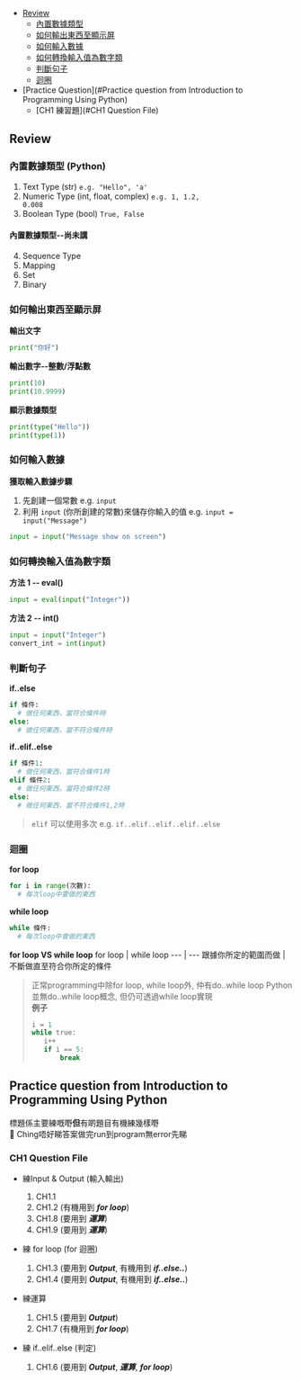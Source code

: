 <!-- TOC -->
- [Review](#Review)
    - [內置數據類型](#內置數據類型 (Python))
    - [如何輸出東西至顯示屏](#如何輸出東西至顯示屏)
    - [如何輸入數據](#如何輸入數據)
    - [如何轉換輸入值為數字類](#如何轉換輸入值為數字類)
    - [判斷句子](#判斷句子)
    - [迴圈](#迴圈)
- [Practice Question](#Practice question from Introduction to Programming Using Python)
    - [CH1 練習題](#CH1 Question File)
<!-- /TOC -->

## Review
### 內置數據類型 (Python)
1. Text Type (str) <code>e.g. "Hello", 'a'</code>
2. Numeric Type (int, float, complex) <code>e.g. 1, 1.2, 0.008</code>
3. Boolean Type (bool) <code>True, False</code>
#### 內置數據類型--尚未講
4. Sequence Type 
5. Mapping
6. Set 
7. Binary 

### 如何輸出東西至顯示屏

<strong>輸出文字</strong>
```python
print("你好")
```
<strong>輸出數字--整數/浮點數</strong>
```python
print(10)
print(10.9999)
```
<strong>顯示數據類型</strong>
```python
print(type("Hello"))
print(type(1))
```

### 如何輸入數據

<strong>獲取輸入數據步驟</strong>
1. 先創建一個常數 e.g. <code>input</code>
2. 利用 <code>input</code> (你所創建的常數)來儲存你輸入的值 e.g. <code>input = input("Message")</code>

```python
input = input("Message show on screen")
```

### 如何轉換輸入值為數字類
<strong>方法 1 -- eval()</strong>
<br/>
```python
input = eval(input("Integer"))
```
<strong>方法 2 -- int()</strong>
<br/>
```python
input = input("Integer")
convert_int = int(input)
```

### 判斷句子
<strong>if..else</strong>
```python
if 條件:
  # 做仼何東西，當符合條件時
else:
  # 做仼何東西，當不符合條件時
```

<strong>if..elif..else</strong>
```python
if 條件1:
  # 做仼何東西，當符合條件1時
elif 條件2:
  # 做仼何東西，當符合條件2時
else:
  # 做仼何東西，當不符合條件1,2時
```
> <code>elif</code> 可以使用多次 e.g. <code>if..elif..elif..elif..else</code>

### 迴圈
<strong>for loop</strong>
```python
for i in range(次數):
  # 每次loop中要做的東西
```
<strong>while loop</strong>
```python
while 條件:
  # 每次loop中會做的東西
```
<strong>for loop VS while loop</strong>
for loop | while loop
--- | ---
跟據你所定的範圍而做 | 不斷做直至符合你所定的條件

> 正常programming中除for loop, while loop外, 仲有do..while loop
> Python並無do..while loop概念, 但仍可透過while loop實現 <br/>
> **例子**
> ```python
> i = 1
> while true:
>    i++
>    if i == 5:
>        break
> ```
## Practice question from Introduction to Programming Using Python
標題係主要練嘅嘢**但**有啲題目有機練幾樣嘢<br/>
&#x1F534; Ching唔好睇答案做完run到program無error先睇


### CH1 Question File
* 練Input & Output (輸入輸出)
  1. CH1.1
  2. CH1.2 (有機用到 ***for loop***)
  3. CH1.8 (要用到 ***運算***)
  4. CH1.9 (要用到 ***運算***)

* 練 for loop (for 迴圈)
  1. CH1.3 (要用到 ***Output***, 有機用到 ***if..else..***)
  2. CH1.4 (要用到 ***Output***, 有機用到 ***if..else..***)

* 練運算
  1. CH1.5 (要用到 ***Output***)
  2. CH1.7 (有機用到 ***for loop***)

* 練 if..elif..else (判定)
  1. CH1.6 (要用到 ***Output***, ***運算***, ***for loop***)
